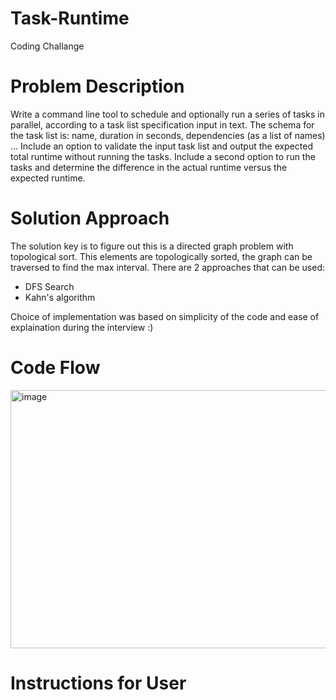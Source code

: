 # Task-Runtime
Coding Challange

# Problem Description
Write a command line tool to schedule and optionally run a series of tasks in parallel,
according to a task list specification input in text.
The schema for the task list is:
name, duration in seconds, dependencies (as a list of names)
...
Include an option to validate the input task list and output the expected total runtime
without running the tasks.
Include a second option to run the tasks and determine the difference in the actual
runtime versus the expected runtime.

# Solution Approach
The solution key is to figure out this is a directed graph problem with topological sort.
This elements are topologically sorted, the graph can be traversed to find the max interval.
There are 2 approaches that can be used:
* DFS Search
* Kahn's algorithm

Choice of implementation was based on simplicity of the code and ease of explaination during
the interview :)

# Code Flow
<img width="805" height="413" alt="image" src="https://github.com/user-attachments/assets/380b16f0-5313-47a9-86a9-88d046eaa64d" />


# Instructions for User


